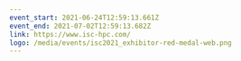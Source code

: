 ```yaml
---
event_start: 2021-06-24T12:59:13.661Z
event_end: 2021-07-02T12:59:13.682Z
link: https://www.isc-hpc.com/
logo: /media/events/isc2021_exhibitor-red-medal-web.png
---
```

